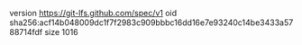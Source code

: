 version https://git-lfs.github.com/spec/v1
oid sha256:acf14b048009dc1f7f2983c909bbbc16dd16e7e93240c14be3433a5788714fdf
size 1016
